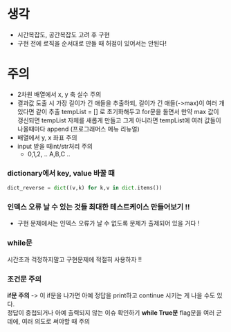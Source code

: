 # 생각
- 시간복잡도, 공간복잡도 고려 후 구현 
- 구현 전에 로직을 순서대로 만들 때 허점이 있어서는 안된다!

# 주의
- 2차원 배열에서 x, y 축 실수 주의
- 결과값 도출 시 가장 길이가 긴 애들을 추출하되, 길이가 긴 애들(->max)이 여러 개 있다면 같이 추출
tempList = [] 로 초기화해두고
for문을 돌면서 만약 max 값이 갱신되면 tempList 자체를 새롭게 만들고 
그게 아니라면 tempList에 여러 값들이 나올때마다 append
  (프로그래머스 메뉴 리뉴얼)
- 배열에서 y, x 좌표 주의
- input 받을 때int/str처리 주의
  - 0,1,2, .. A,B,C ..

### dictionary에서 key, value 바꿀 때
```python
dict_reverse = dict((v,k) for k,v in dict.items())
```


### 인덱스 오류 날 수 있는 것들 최대한 테스트케이스 만들어보기 !!
- 구현 문제에서는 인덱스 오류가 날 수 없도록 문제가 출제되어 있을 거다 !

### while문 
시간초과 걱정하지말고 구현문제에 적절히 사용하자 !!

### 조건문 주의
**if문 주의** -> 이 if문을 나가면 아예 정답을 print하고 continue 시키는 게 나을 수도 있다.    
정답이 중첩되거나 아예 출력되지 않는 이슈 확인하기
**while True문**
flag문을 여러 군데에, 여러 의도로 써야할 때 주의   
